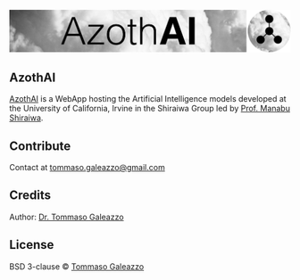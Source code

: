 ![logo for tgboost](./frontend_azoth/images/AzothAI_logo_black.png)

## AzothAI
[AzothAI](https://azothai.ps.uci.edu/) is a WebApp hosting the Artificial Intelligence models developed at the University of California, Irvine in the Shiraiwa Group led by [Prof. Manabu Shiraiwa](https://sites.uci.edu/shiraiwalab/). 

## Contribute
Contact at tommaso.galeazzo@gmail.com

## Credits
Author: [Dr. Tommaso Galeazzo](https://www.tmsglz.com)

## License
BSD 3-clause © [Tommaso Galeazzo](https://www.tmsglz.com)